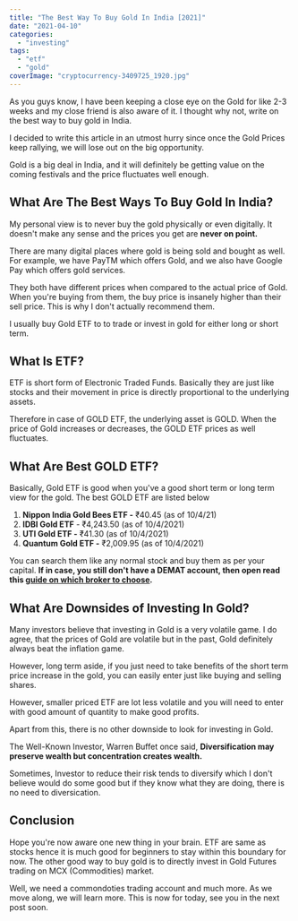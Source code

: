 ```yaml
---
title: "The Best Way To Buy Gold In India [2021]"
date: "2021-04-10"
categories: 
  - "investing"
tags: 
  - "etf"
  - "gold"
coverImage: "cryptocurrency-3409725_1920.jpg"
---
```


As you guys know, I have been keeping a close eye on the Gold for like 2-3 weeks and my close friend is also aware of it. I thought why not, write on the best way to buy gold in India.

I decided to write this article in an utmost hurry since once the Gold Prices keep rallying, we will lose out on the big opportunity.

Gold is a big deal in India, and it will definitely be getting value on the coming festivals and the price fluctuates well enough.

## What Are The Best Ways To Buy Gold In India?

My personal view is to never buy the gold physically or even digitally. It doesn't make any sense and the prices you get are **never on point.**

There are many digital places where gold is being sold and bought as well. For example, we have PayTM which offers Gold, and we also have Google Pay which offers gold services.

They both have different prices when compared to the actual price of Gold. When you're buying from them, the buy price is insanely higher than their sell price. This is why I don't actually recommend them.

I usually buy Gold ETF to to trade or invest in gold for either long or short term.

## What Is ETF?

ETF is short form of Electronic Traded Funds. Basically they are just like stocks and their movement in price is directly proportional to the underlying assets.

Therefore in case of GOLD ETF, the underlying asset is GOLD. When the price of Gold increases or decreases, the GOLD ETF prices as well fluctuates.

## What Are Best GOLD ETF?

Basically, Gold ETF is good when you've a good short term or long term view for the gold. The best GOLD ETF are listed below  

1. **Nippon India Gold Bees ETF -** ₹40.45 (as of 10/4/21)
2. **IDBI Gold ETF** - ₹4,243.50 (as of 10/4/2021)
3. **UTI Gold ETF -** ₹41.30 (as of 10/4/2021)
4. **Quantum Gold ETF -** ₹2,009.95 (as of 10/4/2021)

You can search them like any normal stock and buy them as per your capital. **If in case, you still don't have a DEMAT account, then open read this [guide on which broker to choose](https://emadsblog.com/upstox-vs-zerodha-the-stock-broker-battle/).**

## What Are Downsides of Investing In Gold?

Many investors believe that investing in Gold is a very volatile game. I do agree, that the prices of Gold are volatile but in the past, Gold definitely always beat the inflation game.

However, long term aside, if you just need to take benefits of the short term price increase in the gold, you can easily enter just like buying and selling shares.

However, smaller priced ETF are lot less volatile and you will need to enter with good amount of quantity to make good profits.

Apart from this, there is no other downside to look for investing in Gold.

The Well-Known Investor, Warren Buffet once said, **Diversification may preserve wealth but concentration creates wealth.**

Sometimes, Investor to reduce their risk tends to diversify which I don't believe would do some good but if they know what they are doing, there is no need to diversication.

## Conclusion

Hope you're now aware one new thing in your brain. ETF are same as stocks hence it is much good for beginners to stay within this boundary for now. The other good way to buy gold is to directly invest in Gold Futures trading on MCX (Commodities) market.

Well, we need a commondoties trading account and much more. As we move along, we will learn more. This is now for today, see you in the next post soon.
